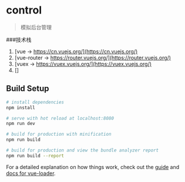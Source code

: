 # control

> 模拟后台管理

###技术栈

1. [vue → https://cn.vuejs.org/](https://cn.vuejs.org/)
2. [vue-router → https://router.vuejs.org/](https://router.vuejs.org/)
3. [vuex → https://vuex.vuejs.org/](https://vuex.vuejs.org/)
4. []



## Build Setup

``` bash
# install dependencies
npm install

# serve with hot reload at localhost:8080
npm run dev

# build for production with minification
npm run build

# build for production and view the bundle analyzer report
npm run build --report
```

For a detailed explanation on how things work, check out the [guide](http://vuejs-templates.github.io/webpack/) and [docs for vue-loader](http://vuejs.github.io/vue-loader).
